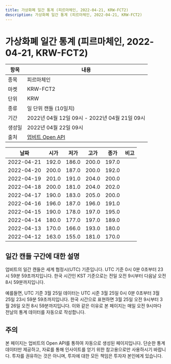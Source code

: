 ```yaml
---
title: 가상화폐 일간 통계 (피르마체인, 2022-04-21, KRW-FCT2)
description: 가상화폐 일간 통계 (피르마체인, 2022-04-21, KRW-FCT2)
---
```



가상화폐 일간 통계 (피르마체인, 2022-04-21, KRW-FCT2)
===

|항목|내용|
|--|--|
|종목|피르마체인|
|마켓|KRW-FCT2|
|단위|KRW|
|종류|일 단위 캔들 (10일치)|
|기간|2022년 04월 12일 09시 - 2022년 04월 21일 09시|
|생성일|2022년 04월 22일 09시|
|출처|[업비트 Open API](https://docs.upbit.com)|


|날짜|시가|저가|고가|종가|비고|
|--|--|--|--|--|--|
|2022-04-21|192.0|186.0|200.0|197.0|    |
|2022-04-20|200.0|187.0|200.0|192.0|    |
|2022-04-19|201.0|191.0|204.0|200.0|    |
|2022-04-18|200.0|181.0|204.0|202.0|    |
|2022-04-17|190.0|183.0|205.0|200.0|    |
|2022-04-16|196.0|187.0|196.0|191.0|    |
|2022-04-15|190.0|178.0|197.0|195.0|    |
|2022-04-14|180.0|177.0|197.0|189.0|    |
|2022-04-13|170.0|166.0|193.0|180.0|    |
|2022-04-12|163.0|155.0|181.0|170.0|    |


일간 캔들 구간에 대한 설명
---


업비트의 일간 캔들은 세계 협정시(UTC) 기준입니다. 
UTC 기준 0시 0분 0초부터 23시 59분 59초까지입니다. 
한국 시간인 KST 기준으로는 전일 오전 9시부터 다음날 오전 8시 59분까지입니다. 


예를들면, UTC 기준 3월 25일 데이터는 UTC 시준 3월 25일 0시 0분 0초부터 3월 25일 23시 59분 59초까지입니다. 
한국 시간으로 표현하면 3월 25일 오전 9시부터 3월 26일 오전 8시 59분까지입니다. 
이와 같은 이유로 본 페이지는 매일 오전 9시마다 전날의 통계 데이터를 자동으로 작성합니다. 


주의
---


본 페이지는 업비트의 Open API를 통하여 자동으로 생성된 페이지입니다. 
단순한 통계 데이터만 제공하고, 자료를 통해 인사이트를 얻기 위한 참고용으로만 사용하시기 바랍니다. 
투자를 권유하는 것은 아니며, 투자에 대한 모든 책임은 투자자 본인에게 있습니다. 
